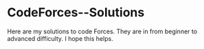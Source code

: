 # CodeForces--Solutions
Here are my solutions to code Forces. They are in from beginner to advanced difficulty. I hope this helps.
